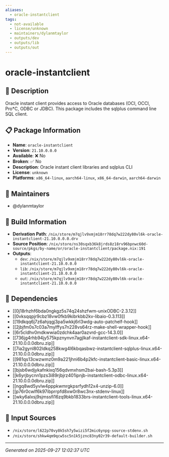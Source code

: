 ```yaml
---
aliases:
  - oracle-instantclient
tags:
  - not-available
  - license/unknown
  - maintainers/dylanmtaylor
  - outputs/dev
  - outputs/lib
  - outputs/out
---
```


# oracle-instantclient

## 📝 Description

Oracle instant client provides access to Oracle databases (OCI,
OCCI, Pro*C, ODBC or JDBC). This package includes the sqlplus
command line SQL client.


## 📋 Package Information

- **Name**: `oracle-instantclient`
- **Version**: `21.10.0.0.0`
- **Available**: ❌ No
- **Broken**: ✅ No
- **Description**: Oracle instant client libraries and sqlplus CLI
- **License**: `unknown`
- **Platforms**: `x86_64-linux`, `aarch64-linux`, `x86_64-darwin`, `aarch64-darwin`
## 👥 Maintainers

- @dylanmtaylor


## 🔧 Build Information

- **Derivation Path**: `/nix/store/m7qjlv9xmjm18rr78dq7w222dy80vl6k-oracle-instantclient-21.10.0.0.0.drv`
- **Source Position**: `/nix/store/ns30sqxb36k8jrds8z18rv96bpnwc60d-source/pkgs/by-name/or/oracle-instantclient/package.nix:191`
- **Outputs**:
  - `dev`:  `/nix/store/m7qjlv9xmjm18rr78dq7w222dy80vl6k-oracle-instantclient-21.10.0.0.0`
  - `lib`:  `/nix/store/m7qjlv9xmjm18rr78dq7w222dy80vl6k-oracle-instantclient-21.10.0.0.0`
  - `out`:  `/nix/store/m7qjlv9xmjm18rr78dq7w222dy80vl6k-oracle-instantclient-21.10.0.0.0`

## 🔗 Dependencies

- [[0j18rhzhf6bda0ngkgz5s74q24shzfwm-unixODBC-2.3.12]]
- [[0vksqqpjr9cbz18vw0fkb9kibrkbb2kv-libaio-0.3.113]]
- [[19dkqq6j7z6ahjqgj3pa5wkkj6rl3wdg-auto-patchelf-hook]]
- [[2jbjfm0s7c03a7mylffys7n228vs64rz-make-shell-wrapper-hook]]
- [[6r5cldhv0mdkwwia0zdchk4aar0azvrd-gcc-14.3.0]]
- [[736jg4rhb94jy575kpznynvn7agjlkaf-instantclient-sdk-linux.x64-21.10.0.0.0dbru.zip]]
- [[7ia2gynl802ldkq258kwg4l6kbqasbwz-instantclient-sqlplus-linux.x64-21.10.0.0.0dbru.zip]]
- [[981qs13cwzwmz0m9a221jhni6b4p2kfc-instantclient-basic-linux.x64-21.10.0.0.0dbru.zip]]
- [[bjsb6wdjykafnkixq156qdvmxhsm2bai-bash-5.3p3]]
- [[k6yrjbycnn1pzs3i89rjbjrz401ipnjb-instantclient-odbc-linux.x64-21.10.0.0.0dbru.zip]]
- [[ngq8wd5yvlw4pppkwmrgkpsrfydh12x4-unzip-6.0]]
- [[p76r0cwlf6k97ibprrpfd8xw0r8wc3nx-stdenv-linux]]
- [[wky6alxsj9sjmssfi16zq9bkb1833brs-instantclient-tools-linux.x64-21.10.0.0.0dbru.zip]]

## 📁 Input Sources

- `/nix/store/l622p70vy8k5sh7y5wizi5f2mic6ynpg-source-stdenv.sh`
- `/nix/store/shkw4qm9qcw5sc5n1k5jznc83ny02r39-default-builder.sh`

---
*Generated on 2025-09-27 12:02:37 UTC*
